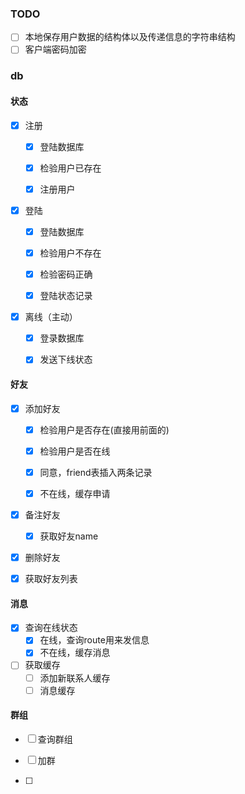 ### TODO

- [ ] 本地保存用户数据的结构体以及传递信息的字符串结构
- [ ] 客户端密码加密

### db

#### 状态

- [x] 注册
  
  - [x] 登陆数据库
  
  - [x] 检验用户已存在
  
  - [x] 注册用户

- [x] 登陆
  
  - [x] 登陆数据库
  
  - [x] 检验用户不存在
  
  - [x] 检验密码正确
  
  - [x] 登陆状态记录

- [x] 离线（主动）
  
  - [x] 登录数据库
  
  - [x] 发送下线状态


#### 好友



- [x] 添加好友

  - [x] 检验用户是否存在(直接用前面的)

  - [x] 检验用户是否在线
  - [x] 同意，friend表插入两条记录
  - [x] 不在线，缓存申请

- [x] 备注好友
  - [x] 获取好友name
- [x] 删除好友

- [x] 获取好友列表


#### 消息
- [x] 查询在线状态
  - [x] 在线，查询route用来发信息
  - [x] 不在线，缓存消息
- [ ] 获取缓存
  - [ ] 添加新联系人缓存
  - [ ] 消息缓存
#### 群组

- [ ] 查询群组

- [ ] 加群

- [ ] 